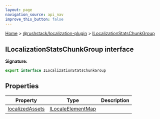```yaml
---
layout: page
navigation_source: api_nav
improve_this_button: false
---
```



[Home](./index.md) &gt; [@rushstack/localization-plugin](./localization-plugin.md) &gt; [ILocalizationStatsChunkGroup](./localization-plugin.ilocalizationstatschunkgroup.md)

## ILocalizationStatsChunkGroup interface


<b>Signature:</b>

```typescript
export interface ILocalizationStatsChunkGroup
```

## Properties

|  Property | Type | Description |
|  --- | --- | --- |
|  [localizedAssets](./localization-plugin.ilocalizationstatschunkgroup.localizedassets.md) | [ILocaleElementMap](./localization-plugin.ilocaleelementmap.md) |  |
